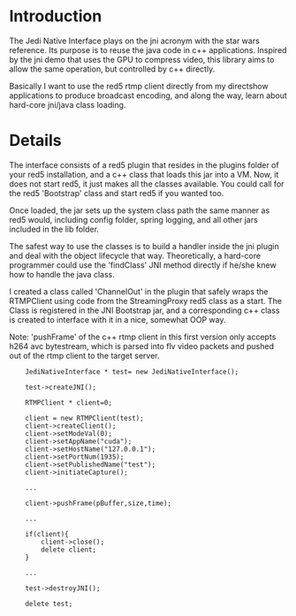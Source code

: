 # Introduction #

The Jedi Native Interface plays on the jni acronym with the star wars reference. Its purpose is to reuse the java code in c++ applications. Inspired by the jni demo that uses the GPU to compress video, this library aims to allow the same operation, but controlled by c++ directly.


Basically I want to use the red5 rtmp client directly from my directshow applications to produce broadcast encoding, and along the way, learn about hard-core jni/java class loading.

# Details #

The interface consists of a red5 plugin that resides in the plugins folder of your red5 installation, and a c++ class that loads this jar into a VM. Now, it does not start red5, it just makes all the classes available. You could call for the red5 'Bootstrap' class and start red5 if you wanted too.

Once loaded, the jar sets up the system class path the same manner as red5 would, including config folder, spring logging, and all other jars included in the lib folder.

The safest way to use the classes is to build a handler inside the jni plugin and deal with the object lifecycle that way. Theoretically, a hard-core programmer could use the 'findClass' JNI method directly if he/she knew how to handle the java class.

I created a class called 'ChannelOut' in the plugin that safely wraps the RTMPClient using code from the StreamingProxy red5 class as a start. The Class is registered in the JNI Bootstrap jar, and a corresponding  c++ class is created to interface with it in a nice, somewhat OOP way.

Note: 'pushFrame' of the c++ rtmp client in this first version only accepts h264 avc bytestream, which is parsed into flv video packets and pushed out of the rtmp client to the target server.

```
	JediNativeInterface * test= new JediNativeInterface();

	test->createJNI();

	RTMPClient * client=0;

	client = new RTMPClient(test);
	client->createClient();		
	client->setModeVal(0);
	client->setAppName("cuda");
	client->setHostName("127.0.0.1");
	client->setPortNum(1935);
	client->setPublishedName("test");
	client->initiateCapture();

	...

	client->pushFrame(pBuffer,size,time);
	
	...

	if(client){
		client->close();
		delete client;
	}

	...

	test->destroyJNI();

	delete test;

```